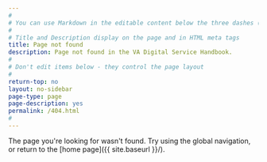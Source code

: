 ```yaml
---
#
# You can use Markdown in the editable content below the three dashes (---)
#
# Title and Description display on the page and in HTML meta tags
title: Page not found
description: Page not found in the VA Digital Service Handbook.
#
# Don't edit items below - they control the page layout
#
return-top: no
layout: no-sidebar
page-type: page
page-description: yes
permalink: /404.html
#
---
```


The page you're looking for wasn't found. Try using the global navigation, or return to the [home page]({{ site.baseurl }}/).

<p>&nbsp;</p>
<p>&nbsp;</p>
<p>&nbsp;</p>
<p>&nbsp;</p>
<p>&nbsp;</p>
